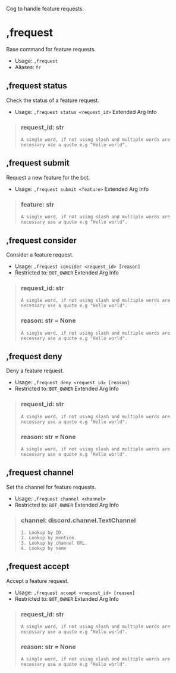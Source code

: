 Cog to handle feature requests.

# ,frequest
Base command for feature requests.<br/>
 - Usage: `,frequest`
 - Aliases: `fr`
## ,frequest status
Check the status of a feature request.<br/>
 - Usage: `,frequest status <request_id>`
Extended Arg Info
> ### request_id: str
> ```
> A single word, if not using slash and multiple words are necessary use a quote e.g "Hello world".
> ```
## ,frequest submit
Request a new feature for the bot.<br/>
 - Usage: `,frequest submit <feature>`
Extended Arg Info
> ### feature: str
> ```
> A single word, if not using slash and multiple words are necessary use a quote e.g "Hello world".
> ```
## ,frequest consider
Consider a feature request.<br/>
 - Usage: `,frequest consider <request_id> [reason]`
 - Restricted to: `BOT_OWNER`
Extended Arg Info
> ### request_id: str
> ```
> A single word, if not using slash and multiple words are necessary use a quote e.g "Hello world".
> ```
> ### reason: str = None
> ```
> A single word, if not using slash and multiple words are necessary use a quote e.g "Hello world".
> ```
## ,frequest deny
Deny a feature request.<br/>
 - Usage: `,frequest deny <request_id> [reason]`
 - Restricted to: `BOT_OWNER`
Extended Arg Info
> ### request_id: str
> ```
> A single word, if not using slash and multiple words are necessary use a quote e.g "Hello world".
> ```
> ### reason: str = None
> ```
> A single word, if not using slash and multiple words are necessary use a quote e.g "Hello world".
> ```
## ,frequest channel
Set the channel for feature requests.<br/>
 - Usage: `,frequest channel <channel>`
 - Restricted to: `BOT_OWNER`
Extended Arg Info
> ### channel: discord.channel.TextChannel
> 
> 
>     1. Lookup by ID.
>     2. Lookup by mention.
>     3. Lookup by channel URL.
>     4. Lookup by name
> 
>     
## ,frequest accept
Accept a feature request.<br/>
 - Usage: `,frequest accept <request_id> [reason]`
 - Restricted to: `BOT_OWNER`
Extended Arg Info
> ### request_id: str
> ```
> A single word, if not using slash and multiple words are necessary use a quote e.g "Hello world".
> ```
> ### reason: str = None
> ```
> A single word, if not using slash and multiple words are necessary use a quote e.g "Hello world".
> ```

